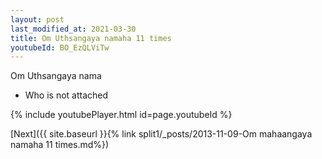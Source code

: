 ```yaml
---
layout: post
last_modified_at: 2021-03-30
title: Om Uthsangaya namaha 11 times
youtubeId: BO_EzQLViTw
---
```

 
 
Om Uthsangaya nama 
 
 -  Who is not attached 
 
  
 
  
 
 
 
 
 
 


{% include youtubePlayer.html id=page.youtubeId %}
 
[Next]({{ site.baseurl }}{% link  split1/_posts/2013-11-09-Om mahaangaya namaha 11 times.md%})
 
